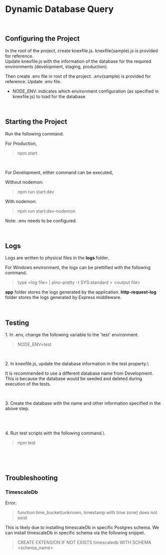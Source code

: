 # Dynamic Database Query

<br/>

## Configuring the Project

In the root of the project, create knexfile.js. knexfile(sample).js is provided for reference.\
Update knexfile.js with the information of the database for the required environments (development, staging, production).

Then create .env file in root of the project. .env(sample) is provided for reference.
Update .env file.

- NODE_ENV: indicates which environment configuration (as specified in knexfile.js) to load for the database

<br/>

## Starting the Project

Run the following command.

For Production,

> npm start

&nbsp;

For Development, either command can be executed,

Without nodemon:

> npm run start:dev

With nodemon:

> npm run start:dev-nodemon

Note: .env needs to be configured.

<br/>

## Logs

Logs are written to physical files in the **logs** folder.

For Windows environment, the logs can be prettified with the following command.

> type \<log file> | pino-pretty -t SYS:standard > \<output file>

**app** folder stores the logs generated by the application.
**http-request-log** folder stores the logs generated by Express middleware.

<br/>

## Testing

<p>
1. In .env, change the following variable to the 'test' environment.

> NODE_ENV=test

<br />
</p>

<p>
2. In knexfile.js, update the database information in the test property.\

It is recommended to use a different database name from Development. This is because
the database would be seeded and deleted during execution of the tests.

<br />
</p>

<p>
3. Create the database with the name and other information specified in the above step.


<br /><br />

</p>

<p>
4. Run test scripts with the following command.\

> npm test

<br />
</p>

<br/>

## Troubleshooting

### TimescaleDb

Error:

> function time_bucket(unknown, timestamp with time zone) does not exist

This is likely due to installing timescaleDb in specific Postgres schema.
We can install timescaleDb in specific schema via the following snippet.

> CREATE EXTENSION IF NOT EXISTS timescaledb WITH SCHEMA <schema_name>
